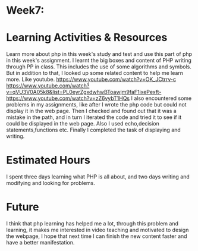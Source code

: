 Week7:
===
Learning Activities & Resources
===
Learn more about php in this week's study and test and use this part of php in this week's assignment. I learnt the big boxes and content of PHP writing through PP in class. This includes the use of some algorithms and symbols. But in addition to that, 
I looked up some related content to help me learn more. Like youtube.
https://www.youtube.com/watch?v=OK_JCtrrv-c
https://www.youtube.com/watch?v=qVU3V0A05k8&list=PL0eyrZgxdwhwBToawjm9faF1ixePexft-
https://www.youtube.com/watch?v=zZ6vybT1HQs
I also encountered some problems in my assignments, like after I wrote the php code but could not display it in the web page. Then I checked and found out that it was a mistake in the path, and in turn I iterated the code and tried it to see if it could be displayed in the web page.
Also I used echo,decision statements,functions etc. Finally I completed the task of displaying and writing.

Estimated Hours
===
I spent three days learning what PHP is all about, and two days writing and modifying and looking for problems.

Future
===
I think that php learning has helped me a lot, through this problem and learning, it makes me interested in video teaching and motivated to design the webpage, I hope that next time I can finish the new content faster and have a better manifestation.

